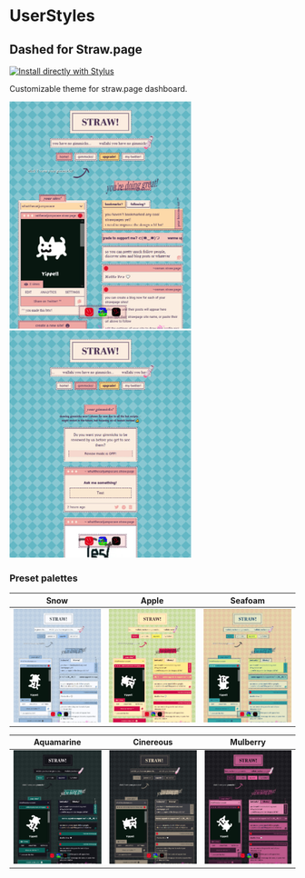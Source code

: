 # UserStyles

## Dashed for Straw.page
[![Install directly with Stylus](https://img.shields.io/badge/Install%20directly%20with-Stylus-00adad.svg)](https://github.com/UnknownBreeze/userstyles/raw/refs/heads/main/strawpage/dashed.user.css)

Customizable theme for straw.page dashboard.

<img src="https://github.com/UnknownBreeze/userstyles/raw/main/images/preview-dashed-default.jpg" height="400"> <img src="https://github.com/UnknownBreeze/userstyles/raw/main/images/preview-dashed-gimmick-default.jpg" height="400">

### Preset palettes
|Snow                                                                                                         |Apple                                                                                                        |Seafoam                                                                                                        |
|-------------------------------------------------------------------------------------------------------------|-------------------------------------------------------------------------------------------------------------|---------------------------------------------------------------------------------------------------------------|
|<img src="https://github.com/UnknownBreeze/userstyles/raw/main/images/preview-dashed-snow.jpg" height="200"> |<img src="https://github.com/UnknownBreeze/userstyles/raw/main/images/preview-dashed-apple.jpg" height="200">|<img src="https://github.com/UnknownBreeze/userstyles/raw/main/images/preview-dashed-seafoam.jpg" height="200">|

|Aquamarine                                                                                                         |Cinereous                                                                                                        |Mulberry                                                                                                        |
|-------------------------------------------------------------------------------------------------------------------|-----------------------------------------------------------------------------------------------------------------|----------------------------------------------------------------------------------------------------------------|
|<img src="https://github.com/UnknownBreeze/userstyles/raw/main/images/preview-dashed-aquamarine.jpg" height="200"> |<img src="https://github.com/UnknownBreeze/userstyles/raw/main/images/preview-dashed-cinereous.jpg" height="200">|<img src="https://github.com/UnknownBreeze/userstyles/raw/main/images/preview-dashed-mulberry.jpg" height="200">|
